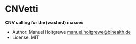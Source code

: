 # CNVetti

**CNV calling for the (washed) masses**

- Author: Manuel Holtgrewe <manuel.holtgrewe@bihealth.de>
- License: MIT
